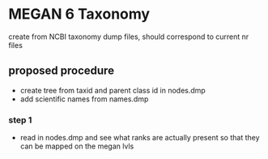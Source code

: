 # MEGAN 6 Taxonomy
create from NCBI taxonomy dump files, should correspond to current nr files

## proposed procedure
- create tree from taxid and parent class id in nodes.dmp
- add scientific names from names.dmp

### step 1
- read in nodes.dmp and see what ranks are actually present so that they can be mapped on the megan 
  lvls